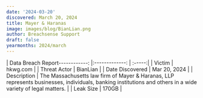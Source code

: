 ```yaml
---
date: '2024-03-20'
discovered: March 20, 2024
title: Mayer & Haranas
image: images/blog/BianLian.png
author: Breachsense Support
draft: false
yearmonths: 2024/march
---
```


| Data Breach Report------------:     |:-------------:    | :-----:|
| Victim      | hkwg.com      | 
| Threat Actor      | BianLian      | 
| Date Discovered      | Mar 20, 2024      | 
| Description      | The Massachusetts law firm of Mayer & Haranas, LLP represents businesses, individuals, banking institutions and others in a wide variety of legal matters.      | 
| Leak Size      | 170GB      | 

